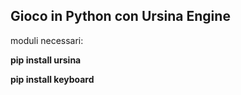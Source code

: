 ## Gioco in Python con Ursina Engine

moduli necessari:

**pip install ursina**

**pip install keyboard**
